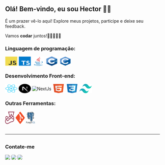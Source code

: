 ## Olá! Bem-vindo, eu sou Hector 👋🏻

É um prazer vê-lo aqui! Explore meus projetos, participe e deixe seu feedback.

Vamos **codar** juntos!👊🏻👨🏻‍💻

<h3 align="left">Linguagem de programação:</h3>
<div style="display: inline_block">
  <img align="center" alt="Javascript" width="40" height="30" src="https://raw.githubusercontent.com/devicons/devicon/master/icons/javascript/javascript-original.svg">
  <img align="center" alt="Typescript" width="40" height="30" src="https://raw.githubusercontent.com/devicons/devicon/master/icons/typescript/typescript-original.svg">
  <img align="center" alt="Java" width="40" height="30" src="https://raw.githubusercontent.com/devicons/devicon/master/icons/java/java-original.svg">
  <img align="center" alt="Cpp" width="40" height="30" src="https://raw.githubusercontent.com/devicons/devicon/master/icons/cplusplus/cplusplus-original.svg">
  <img align="center" alt="C" width="40" height="30" src="https://raw.githubusercontent.com/devicons/devicon/master/icons/c/c-original.svg">
</div>

<h3 align="left">Desenvolvimento Front-end:</h3>
<div style="display: inline_block">
  <img align="center" alt="ReactJs" width="40" height="30" src="https://raw.githubusercontent.com/devicons/devicon/master/icons/react/react-original.svg">
  <img align="center" alt="NextJs" width="40" height="30" src="https://raw.githubusercontent.com/devicons/devicon/master/icons/nextjs/nextjs-original.svg">
  <img align="center" alt="NextJs" width="40" height="30" src="https://icons-for-free.com/iff/png/512/Expo-1329545818230359497.png">
  <img align="center" alt="HTML-5" width="40" height="30" src="https://raw.githubusercontent.com/devicons/devicon/master/icons/html5/html5-original.svg">
  <img align="center" alt="CSS-3" width="40" height="30" src="https://raw.githubusercontent.com/devicons/devicon/master/icons/css3/css3-original.svg">
  <img align="center" alt="Tailwind" width="40" height="30" src="https://raw.githubusercontent.com/imgul/imgul/main/logos/Tailwind-CSS-Logo.webp">
</div>

<h3 align="left">Outras Ferramentas:</h3>
<div style="display: inline_block">
  <img alt="Jest" width="30" height="40" src="https://raw.githubusercontent.com/devicons/devicon/master/icons/jest/jest-plain.svg" >
  <img alt="Git" width="30" height="40" src="https://raw.githubusercontent.com/devicons/devicon/master/icons/git/git-original.svg" >
  <img alt="PostgreSQL" width="30" height="40" src="https://raw.githubusercontent.com/devicons/devicon/master/icons/postgresql/postgresql-original-wordmark.svg" >
</div>

<hr style=" margin: 30px 0;" />

<h3 align="left">Contate-me</h3>
<div style="display: inline_block">
  <a href="https://www.instagram.com/hectoroliveiira/" target="_blank"><img src="https://img.shields.io/badge/-Instagram-%23E4405F?style=for-the-badge&logo=instagram&logoColor=white" target="_blank" ></a> 
  <a href="mailto:hectorabreu.oliveira@outlook.com"><img style="border-radius: 4px;" src="https://img.shields.io/badge/Microsoft_Outlook-0078D4?style=for-the-badge&logo=microsoft-outlook&logoColor=white" target="_blank" /></a>
  <a href="https://www.linkedin.com/in/hector-oliveira-247249301/" target="_blank"><img style="border-radius: 4px;" src="https://img.shields.io/badge/-LinkedIn-%230077B5?style=for-the-badge&logo=linkedin&logoColor=white" target="_blank" ></a>
</div>
